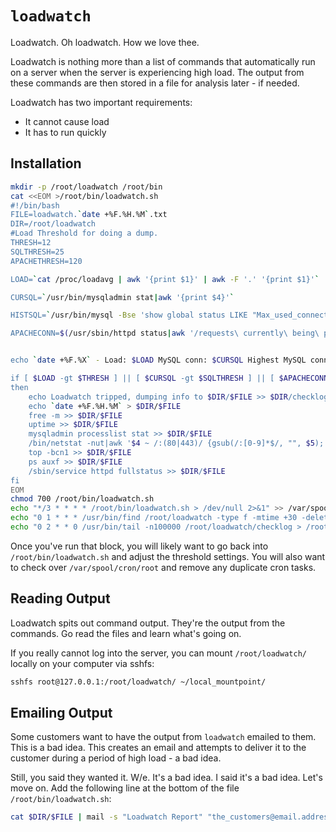 `loadwatch`
===========

Loadwatch. Oh loadwatch. How we love thee.

Loadwatch is nothing more than a list of commands that automatically run on a server when the server is experiencing high load. The output from these commands are then stored in a file for analysis later - if needed.

Loadwatch has two important requirements:

* It cannot cause load
* It has to run quickly

Installation
------------

```bash
mkdir -p /root/loadwatch /root/bin
cat <<EOM >/root/bin/loadwatch.sh
#!/bin/bash
FILE=loadwatch.`date +%F.%H.%M`.txt
DIR=/root/loadwatch
#Load Threshold for doing a dump.
THRESH=12
SQLTHRESH=25
APACHETHRESH=120

LOAD=`cat /proc/loadavg | awk '{print $1}' | awk -F '.' '{print $1}'`

CURSQL=`/usr/bin/mysqladmin stat|awk '{print $4}'`

HISTSQL=`/usr/bin/mysql -Bse 'show global status LIKE "Max_used_connections";'|awk '{print $2}'`

APACHECONN=$(/usr/sbin/httpd status|awk '/requests\ currently\ being\ processed,/ {print $1}')


echo `date +%F.%X` - Load: $LOAD MySQL conn: $CURSQL Highest MySQL conn: $HISTSQL Current httpd conn: $APACHECONN >> $DIR/checklog

if [ $LOAD -gt $THRESH ] || [ $CURSQL -gt $SQLTHRESH ] || [ $APACHECONN -gt $APACHETHRESH ]
then
	echo Loadwatch tripped, dumping info to $DIR/$FILE >> $DIR/checklog
	echo `date +%F.%H.%M` > $DIR/$FILE
	free -m >> $DIR/$FILE
	uptime >> $DIR/$FILE
	mysqladmin processlist stat >> $DIR/$FILE
	/bin/netstat -nut|awk '$4 ~ /:(80|443)/ {gsub(/:[0-9]*$/, "", $5); print $5, $6}'|sort|uniq -c|sort -n|tail -n50 >> $DIR/$FILE
	top -bcn1 >> $DIR/$FILE
	ps auxf >> $DIR/$FILE
	/sbin/service httpd fullstatus >> $DIR/$FILE
fi
EOM
chmod 700 /root/bin/loadwatch.sh
echo "*/3 * * * * /root/bin/loadwatch.sh > /dev/null 2>&1" >> /var/spool/cron/root
echo "0 1 * * * /usr/bin/find /root/loadwatch -type f -mtime +30 -delete" >> /var/spool/cron/root
echo "0 2 * * 0 /usr/bin/tail -n100000 /root/loadwatch/checklog > /root/loadwatch/checklog.new; mv -f /root/loadwatch/checklog.new /root/loadwatch/checklog" >> /var/spool/cron/root
```

Once you've run that block, you will likely want to go back into `/root/bin/loadwatch.sh` and adjust the threshold settings. You will also want to check over `/var/spool/cron/root` and remove any duplicate cron tasks.

Reading Output
--------------

Loadwatch spits out command output. They're the output from the commands. Go read the files and learn what's going on.

If you really cannot log into the server, you can mount `/root/loadwatch/` locally on your computer via sshfs:

```bash
sshfs root@127.0.0.1:/root/loadwatch/ ~/local_mountpoint/
```

Emailing Output
---------------

Some customers want to have the output from `loadwatch` emailed to them. This is a bad idea. This creates an email and attempts to deliver it to the customer during a period of high load - a bad idea.

Still, you said they wanted it. W/e. It's a bad idea. I said it's a bad idea. Let's move on. Add the following line at the bottom of the file `/root/bin/loadwatch.sh`:

```bash
cat $DIR/$FILE | mail -s "Loadwatch Report" "the_customers@email.address" >> $DIR/$FILE 
```